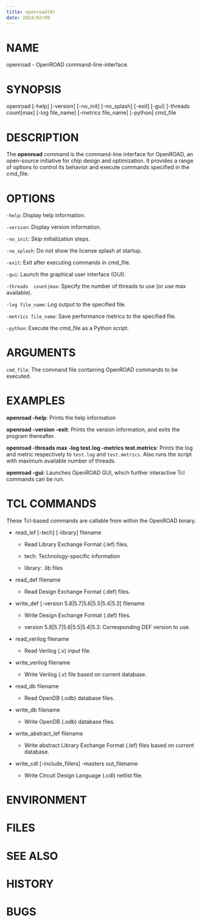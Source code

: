 ```yaml
---
title: openroad(0)
date: 2024/02/09
---
```


# NAME

openroad - OpenROAD command-line-interface.

# SYNOPSIS

openroad [-help] [-version] [-no_init] [-no_splash]
       [-exit] [-gui] [-threads count|max]
       [-log file_name] [-metrics file_name] [-python]
       cmd_file


# DESCRIPTION

The **openroad** command is the command-line interface for OpenROAD, an open-source initiative for chip design and optimization. It provides a range of options to control its behavior and execute commands specified in the cmd_file.

# OPTIONS

`-help`: Display help information.

`-version`: Display version information.

`-no_init`: Skip initialization steps.

`-no_splash`: Do not show the license splash at startup.

`-exit`: Exit after executing commands in cmd_file.

`-gui`: Launch the graphical user interface (GUI).

`-threads  count|max`:  Specify  the number of threads to
use (or use max available).

`-log file_name`: Log output to the specified file.

`-metrics file_name`: Save  performance  metrics  to  the
specified file.

`-python`: Execute the cmd_file as a Python script.

# ARGUMENTS

`cmd_file`: The command file containing OpenROAD commands to be executed.

# EXAMPLES

**openroad -help**: Prints the help information

**openroad -version -exit**: Prints  the  version  information, and exits the program thereafter.

**openroad  -threads max -log test.log -metrics test.metrics**: Prints the log and metric 
respectively to `test.log` and `test.metrics`. Also runs the script with maximum
 available number of threads.

**openroad -gui**: Launches OpenROAD GUI, which further interactive Tcl commands can be run.

# TCL COMMANDS

These  Tcl-based  commands are callable from within the
OpenROAD binary.

- read_lef [-tech] [-library] filename

  - Read Library Exchange Format (.lef) files.

  - tech: Technology-specific information

  - library: .lib files

- read_def filename

  - Read Design Exchange Format (.def) files.

- write_def [-version 5.8|5.7|5.6|5.5|5.4|5.3] filename
  - Write Design Exchange Format (.def) files.

  - version 5.8|5.7|5.6|5.5|5.4|5.3: Corresponding  DEF
    version to use.

- read_verilog filename

  - Read Verilog (.v) input file.

- write_verilog filename

  - Write Verilog (.v) file based on current database.

- read_db filename

  - Read OpenDB (.odb) database files.

- write_db filename

  - Write OpenDB (.odb) database files.

- write_abstract_lef filename

  - Write abstract Library Exchange Format (.lef) files
    based on current database.

- write_cdl [-include_fillers] -masters out_filename

  - Write Circuit Design Language (.cdl) netlist file.

# ENVIRONMENT

# FILES

# SEE ALSO

# HISTORY

# BUGS
